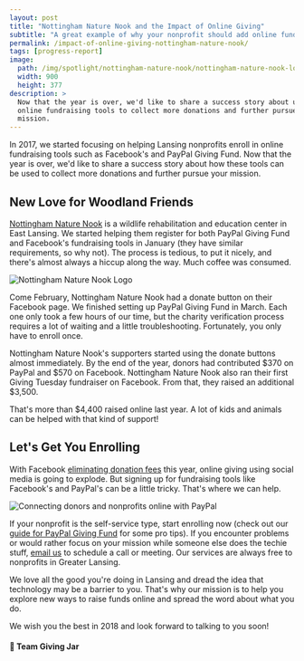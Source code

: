 ```yaml
---
layout: post
title: "Nottingham Nature Nook and the Impact of Online Giving"
subtitle: "A great example of why your nonprofit should add online fundraising to its repertoire."
permalink: /impact-of-online-giving-nottingham-nature-nook/
tags: [progress-report]
image:
  path: /img/spotlight/nottingham-nature-nook/nottingham-nature-nook-logo.png
  width: 900
  height: 377
description: >
  Now that the year is over, we'd like to share a success story about using
  online fundraising tools to collect more donations and further pursue your
  mission.
---
```


In 2017, we started focusing on helping Lansing nonprofits enroll in online fundraising tools such as Facebook's and PayPal Giving Fund. Now that the year is over, we'd like to share a success story about how these tools can be used to collect more donations and further pursue your mission.

## New Love for Woodland Friends

[Nottingham Nature Nook][1] is a wildlife rehabilitation and education center in East Lansing. We started helping them register for both PayPal Giving Fund and Facebook's fundraising tools in January (they have similar requirements, so why not). The process is tedious, to put it nicely, and there's almost always a hiccup along the way. Much coffee was consumed.

![][5]

Come February, Nottingham Nature Nook had a donate button on their Facebook page. We finished setting up PayPal Giving Fund in March. Each one only took a few hours of our time, but the charity verification process requires a lot of waiting and a little troubleshooting. Fortunately, you only have to enroll once.

Nottingham Nature Nook's supporters started using the donate buttons almost immediately. By the end of the year, donors had contributed $370 on PayPal and $570 on Facebook. Nottingham Nature Nook also ran their first Giving Tuesday fundraiser on Facebook. From that, they raised an additional $3,500.

That's more than $4,400 raised online last year. A lot of kids and animals can be helped with that kind of support!

## Let's Get You Enrolling

With Facebook [eliminating donation fees][2] this year, online giving using social media is going to explode. But signing up for fundraising tools like Facebook's and PayPal's can be a little tricky. That's where we can help.

![][6]

If your nonprofit is the self-service type, start enrolling now (check out our [guide for PayPal Giving Fund][4] for some pro tips). If you encounter problems or would rather focus on your mission while someone else does the techie stuff, [email us][3] to schedule a call or meeting. Our services are always free to nonprofits in Greater Lansing.

We love all the good you're doing in Lansing and dread the idea that technology may be a barrier to you. That's why our mission is to help you explore new ways to raise funds online and spread the word about what you do.

We wish you the best in 2018 and look forward to talking to you soon!

#### 💙 Team Giving Jar

[1]: /charity-spotlight-nottingham-nature-nook/ "Charity Spotlight: Nottingham Nature Nook"
[2]: https://nonprofits.fb.com/2017/11/30/social-good-forum/ "Facebook Announces New Tools and Initiatives for Nonprofits"
[3]: mailto:hello@givingjar.org "Email Giving Jar to schedule a meeting"
[4]: /how-to-enroll-in-paypal-giving-fund/ "How To: Enroll in PayPal Giving Fund"
[5]: /img/spotlight/nottingham-nature-nook/nottingham-nature-nook-logo.png "Nottingham Nature Nook Logo"
[6]: /img/paypal-giving-fund/ppgf-how-it-works.jpg "Connecting donors and nonprofits online with PayPal"
